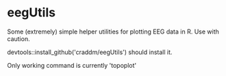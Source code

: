 # eegUtils

Some (extremely) simple helper utilities for plotting EEG data in R. Use with caution.

devtools::install_github('craddm/eegUtils') should install it.

Only working command is currently 'topoplot'
